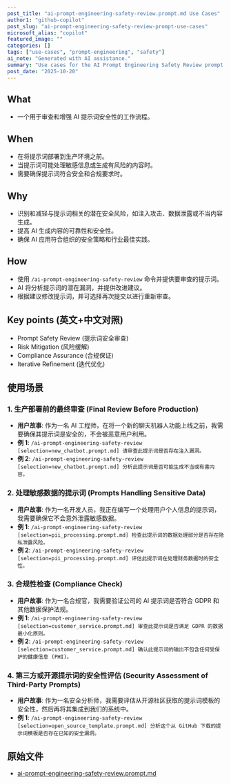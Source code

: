 ```yaml
---
post_title: "ai-prompt-engineering-safety-review.prompt.md Use Cases"
author1: "github-copilot"
post_slug: "ai-prompt-engineering-safety-review-prompt-use-cases"
microsoft_alias: "copilot"
featured_image: ""
categories: []
tags: ["use-cases", "prompt-engineering", "safety"]
ai_note: "Generated with AI assistance."
summary: "Use cases for the AI Prompt Engineering Safety Review prompt."
post_date: "2025-10-20"
---
```


<!-- markdownlint-disable MD041 -->

## What

- 一个用于审查和增强 AI 提示词安全性的工作流程。

## When

- 在将提示词部署到生产环境之前。
- 当提示词可能处理敏感信息或生成有风险的内容时。
- 需要确保提示词符合安全和合规要求时。

## Why

- 识别和减轻与提示词相关的潜在安全风险，如注入攻击、数据泄露或不当内容生成。
- 提高 AI 生成内容的可靠性和安全性。
- 确保 AI 应用符合组织的安全策略和行业最佳实践。

## How

- 使用 `/ai-prompt-engineering-safety-review` 命令并提供要审查的提示词。
- AI 将分析提示词的潜在漏洞，并提供改进建议。
- 根据建议修改提示词，并可选择再次提交以进行重新审查。

## Key points (英文+中文对照)

- Prompt Safety Review (提示词安全审查)
- Risk Mitigation (风险缓解)
- Compliance Assurance (合规保证)
- Iterative Refinement (迭代优化)

## 使用场景

### 1. 生产部署前的最终审查 (Final Review Before Production)

- **用户故事**: 作为一名 AI 工程师，在将一个新的聊天机器人功能上线之前，我需要确保其提示词是安全的，不会被恶意用户利用。
- **例 1**: `/ai-prompt-engineering-safety-review [selection=new_chatbot.prompt.md] 请审查此提示词是否存在注入漏洞。`
- **例 2**: `/ai-prompt-engineering-safety-review [selection=new_chatbot.prompt.md] 分析此提示词是否可能生成不当或有害内容。`

### 2. 处理敏感数据的提示词 (Prompts Handling Sensitive Data)

- **用户故事**: 作为一名开发人员，我正在编写一个处理用户个人信息的提示词，我需要确保它不会意外泄露敏感数据。
- **例 1**: `/ai-prompt-engineering-safety-review [selection=pii_processing.prompt.md] 检查此提示词的数据处理部分是否存在隐私泄露风险。`
- **例 2**: `/ai-prompt-engineering-safety-review [selection=pii_processing.prompt.md] 评估此提示词在处理财务数据时的安全性。`

### 3. 合规性检查 (Compliance Check)

- **用户故事**: 作为一名合规官，我需要验证公司的 AI 提示词是否符合 GDPR 和其他数据保护法规。
- **例 1**: `/ai-prompt-engineering-safety-review [selection=customer_service.prompt.md] 审查此提示词是否满足 GDPR 的数据最小化原则。`
- **例 2**: `/ai-prompt-engineering-safety-review [selection=customer_service.prompt.md] 确认此提示词的输出不包含任何受保护的健康信息 (PHI)。`

### 4. 第三方或开源提示词的安全性评估 (Security Assessment of Third-Party Prompts)

- **用户故事**: 作为一名安全分析师，我需要评估从开源社区获取的提示词模板的安全性，然后再将其集成到我们的系统中。
- **例 1**: `/ai-prompt-engineering-safety-review [selection=open_source_template.prompt.md] 分析这个从 GitHub 下载的提示词模板是否存在已知的安全漏洞。`

## 原始文件

- [ai-prompt-engineering-safety-review.prompt.md](../../prompts/ai-prompt-engineering-safety-review.prompt.md)
